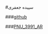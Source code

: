 #سپیده جعفری

###[github](http://githb.com/sepideh-jafary)

###[PNU_3991_AR](http://github.com/sepideh-jafary/PNU_3991_AR)
